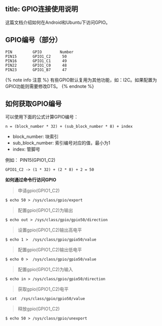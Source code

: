title: GPIO连接使用说明
---

这篇文档介绍如何在Android和Ubuntu下访问GPIO。

## GPIO编号（部分）
```
PIN         GPIO        Number
PIN15       GPIO1_C2     50
PIN16       GPIO1_C1     49
PIN22       GPIO1_C0     48
PIN23       GPIO1_B7     47
```

{% note info 注意 %}
有些GPIO默认复用为其他功能，如：I2C。如果配置为GPIO功能则需要修改DTS。
{% endnote %}

## 如何获取GPIO编号
可以使用下面的公式计算GPIO编号：

```
n = (block_number * 32) + (sub_block_number * 8) + index
```

* block_number: 块索引
* sub_block_number: 索引编号对应的值，最小为1
* index: 管脚号

例如： PIN15(GPIO1_C2)

```
GPIO1_C2 -> (1 * 32) + (2 * 8) + 2 = 50
```

**如何通过命令行访问GPIO**

>  申请gpio(GPIO1_C2)
```
$ echo 50 > /sys/class/gpio/export
```
> 配置gpio(GPIO1_C2)为输出
```
$ echo out > /sys/class/gpio/gpio50/direction
```
> 设置gpio(GPIO1_C2)输出高电平
```
$ echo 1 >  /sys/class/gpio/gpio50/value
```
> 配置gpio(GPIO1_C2)输出低电平
```
$ echo 0 >  /sys/class/gpio/gpio50/value
```
> 配置gpio(GPIO1_C2)为输入
```
$ echo in > /sys/class/gpio/gpio50/direction
```
> 获取gpio(GPIO1_C2)电平
```
$ cat  /sys/class/gpio/gpio50/value
```
> 释放gpio(GPIO1_C2)
```
$ echo 50 > /sys/class/gpio/unexport
```
